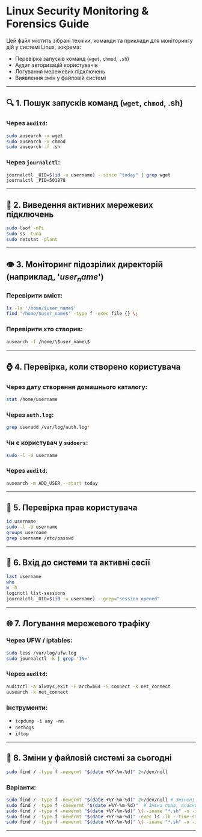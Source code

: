 # Linux Security Monitoring & Forensics Guide

Цей файл містить зібрані техніки, команди та приклади для моніторингу дій у системі Linux, зокрема:

- Перевірка запусків команд (`wget`, `chmod`, `.sh`)
- Аудит авторизацій користувачів
- Логування мережевих підключень
- Виявлення змін у файловій системі

---

## 🔍 1. Пошук запусків команд (`wget`, `chmod`, .sh)

### Через `auditd`:
```bash
sudo ausearch -x wget
sudo ausearch -x chmod
sudo ausearch -f .sh
```

### Через `journalctl`:
```bash
journalctl _UID=$(id -u username) --since "today" | grep wget
journalctl _PID=501878
```

---

## 📂 2. Виведення активних мережевих підключень

```bash
sudo lsof -nPi
sudo ss -tuna
sudo netstat -plant
```

---

## 👁 3. Моніторинг підозрілих директорій (наприклад, '$user_name$')

### Перевірити вміст:
```bash
ls -la '/home/$user_name$'
find '/home/$user_name$' -type f -exec file {} \;
```

### Перевірити хто створив:
```bash
ausearch -f /home/\$user_name\$
```

---

## ⌚ 4. Перевірка, коли створено користувача

### Через дату створення домашнього каталогу:
```bash
stat /home/username
```

### Через `auth.log`:
```bash
grep useradd /var/log/auth.log*
```

### Чи є користувач у `sudoers`:
```bash
sudo -l -U username
```

### Через `auditd`:
```bash
ausearch -m ADD_USER --start today
```
---

## 👤 5. Перевірка прав користувача

```bash
id username
sudo -l -U username
groups username
grep username /etc/passwd
```

---

## 🔐 6. Вхід до системи та активні сесії

```bash
last username
who
w -h
loginctl list-sessions
journalctl _UID=$(id -u username) --grep="session opened"
```

---

## 🌐 7. Логування мережевого трафіку

### Через UFW / iptables:
```bash
sudo less /var/log/ufw.log
sudo journalctl -k | grep 'IN='
```

### Через `auditd`:
```bash
auditctl -a always,exit -F arch=b64 -S connect -k net_connect
ausearch -k net_connect
```

### Інструменти:
- `tcpdump -i any -nn`
- `nethogs`
- `iftop`

---

## 📁 8. Зміни у файловій системі за сьогодні

```bash
sudo find / -type f -newermt "$(date +%Y-%m-%d)" 2>/dev/null
```

### Варіанти:
```bash
sudo find / -type f -newermt "$(date +%Y-%m-%d)" 2>/dev/null # Змінені файли за сьогодні по всій файловій системі
sudo find / -type f -cnewermt "$(date +%Y-%m-%d)"  # Зміна прав, власника
sudo find / -type f -newermt "$(date +%Y-%m-%d)" \( -iname "*.sh" -o -iname "*.py" \)
sudo find / -type f -newermt "$(date +%Y-%m-%d)" -exec ls -lh --time-style=long-iso {} \; 2>/dev/null
sudo find / -type f -newermt "$(date +%Y-%m-%d)" \( -iname "*.sh" -o -iname "*.py" -o -iname "*.conf" -o -iname "*.service" \) 2>/dev/null

```
---
